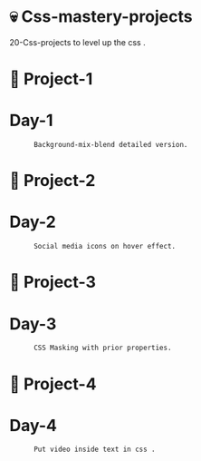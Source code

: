 #  💀  Css-mastery-projects
20-Css-projects to level up the css .
#       🔅  Project-1  
   # Day-1
          Background-mix-blend detailed version. 
#       🔅  Project-2  
   # Day-2
          Social media icons on hover effect. 
#       🔅  Project-3  
  # Day-3
          CSS Masking with prior properties.
#       🔅  Project-4  
  # Day-4
          Put video inside text in css .  